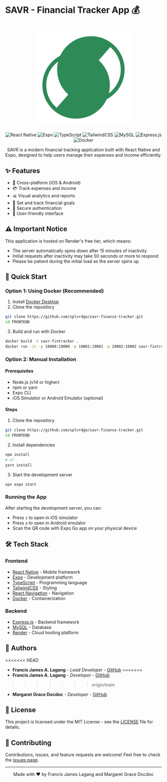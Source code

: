# SAVR - Financial Tracker App 💰

<div align="center">

<h1>
  <img src="assets/icons/savr-green.png" alt="SAVR Logo" width="300"/>
</h1>

![React Native](https://img.shields.io/badge/React_Native-20232A?style=for-the-badge&logo=react&logoColor=61DAFB)
![Expo](https://img.shields.io/badge/Expo-000020?style=for-the-badge&logo=expo&logoColor=white)
![TypeScript](https://img.shields.io/badge/TypeScript-007ACC?style=for-the-badge&logo=typescript&logoColor=white)
![TailwindCSS](https://img.shields.io/badge/Tailwind_CSS-38B2AC?style=for-the-badge&logo=tailwind-css&logoColor=white)
![MySQL](https://img.shields.io/badge/MySQL-005C84?style=for-the-badge&logo=mysql&logoColor=white)
![Express.js](https://img.shields.io/badge/Express.js-404D59?style=for-the-badge)
![Docker](https://img.shields.io/badge/Docker-2496ED?style=for-the-badge&logo=docker&logoColor=white)

SAVR is a modern financial tracking application built with React Native and Expo, designed to help users manage their expenses and income efficiently.

</div>

## ✨ Features

- 📱 Cross-platform (iOS & Android)
- 💳 Track expenses and income
- 📊 Visual analytics and reports
- 🎯 Set and track financial goals
- 🔐 Secure authentication
- 📱 User-friendly interface

## ⚠️ Important Notice

This application is hosted on Render's free tier, which means:
- The server automatically spins down after 15 minutes of inactivity
- Initial requests after inactivity may take 50 seconds or more to respond
- Please be patient during the initial load as the server spins up

## 🚀 Quick Start

### Option 1: Using Docker (Recommended)

1. Install [Docker Desktop](https://www.docker.com/products/docker-desktop/)
2. Clone the repository
```bash
git clone https://github.com/splvrdge/savr-finance-tracker.git
cd FRONTEND
```

3. Build and run with Docker
```bash
docker build -t savr-fintracker .
docker run -it -p 19000:19000 -p 19001:19001 -p 19002:19002 savr-fintracker
```

### Option 2: Manual Installation

#### Prerequisites

- Node.js (v14 or higher)
- npm or yarn
- Expo CLI
- iOS Simulator or Android Emulator (optional)

#### Steps

1. Clone the repository
```bash
git clone https://github.com/splvrdge/savr-finance-tracker.git
cd FRONTEND
```

2. Install dependencies
```bash
npm install
# or
yarn install
```

3. Start the development server
```bash
npx expo start
```

### Running the App

After starting the development server, you can:
- Press `i` to open in iOS simulator
- Press `a` to open in Android emulator
- Scan the QR code with Expo Go app on your physical device

## 🛠️ Tech Stack

### Frontend
- [React Native](https://reactnative.dev/) - Mobile framework
- [Expo](https://expo.dev/) - Development platform
- [TypeScript](https://www.typescriptlang.org/) - Programming language
- [TailwindCSS](https://tailwindcss.com/) - Styling
- [React Navigation](https://reactnavigation.org/) - Navigation
- [Docker](https://www.docker.com/) - Containerization

### Backend
- [Express.js](https://expressjs.com/) - Backend framework
- [MySQL](https://www.mysql.com/) - Database
- [Render](https://render.com/) - Cloud hosting platform

## 👥 Authors

<<<<<<< HEAD
- **Francis James A. Lagang** - _Lead Developer_ - [GitHub](https://github.com/splvrdge)
=======
- **Francis James A. Lagang** - _Developer_ - [GitHub](https://github.com/splvrdge)
>>>>>>> origin/main
- **Margaret Grace Docdoc** - _Developer_ - [GitHub](https://github.com/dushaaaa)

## 📄 License

This project is licensed under the MIT License - see the [LICENSE](LICENSE) file for details.

## 🤝 Contributing

Contributions, issues, and feature requests are welcome! Feel free to check the [issues page](https://github.com/splvrdge/savr-finance-tracker/issues).

---

<div align="center">

Made with ❤️ by Francis James Lagang and Margaret Grace Docdoc

</div>
